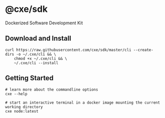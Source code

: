 # @cxe/sdk
Dockerized Software Development Kit

## Download and Install
```
curl https://raw.githubusercontent.com/cxe/sdk/master/cli --create-dirs -o ~/.cxe/cli && \
    chmod +x ~/.cxe/cli && \
    ~/.cxe/cli --install
```

## Getting Started
```
# learn more about the commandline options
cxe --help

# start an interactive terminal in a docker image mounting the current working directory
cxe node:latest
```
